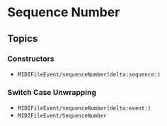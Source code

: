 # Sequence Number

## Topics

### Constructors

- ``MIDIFileEvent/sequenceNumber(delta:sequence:)``

### Switch Case Unwrapping

- ``MIDIFileEvent/sequenceNumber(delta:event:)``
- ``MIDIFileEvent/SequenceNumber``
